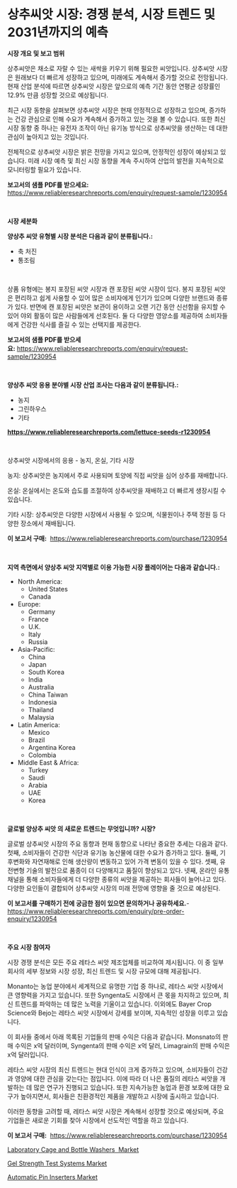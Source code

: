 <p><h1>상추씨앗 시장: 경쟁 분석, 시장 트렌드 및 2031년까지의 예측</h1></p><p><strong>시장 개요 및 보고 범위</strong></p>
<p><p>상추씨앗은 채소로 자랄 수 있는 새싹을 키우기 위해 필요한 씨앗입니다. 상추씨앗 시장은 원래보다 더 빠르게 성장하고 있으며, 미래에도 계속해서 증가할 것으로 전망됩니다. 현재 산업 분석에 따르면 상추씨앗 시장은 앞으로의 예측 기간 동안 연평균 성장률인 12.9% 만큼 성장할 것으로 예상됩니다. </p><p>최근 시장 동향을 살펴보면 상추씨앗 시장은 현재 안정적으로 성장하고 있으며, 증가하는 건강 관심으로 인해 수요가 계속해서 증가하고 있는 것을 볼 수 있습니다. 또한 최신 시장 동향 중 하나는 유전자 조작이 아닌 유기농 방식으로 상추씨앗을 생산하는 데 대한 관심이 높아지고 있는 것입니다.</p><p>전체적으로 상추씨앗 시장은 밝은 전망을 가지고 있으며, 안정적인 성장이 예상되고 있습니다. 미래 시장 예측 및 최신 시장 동향을 계속 주시하여 산업의 발전을 지속적으로 모니터링할 필요가 있습니다.</p></p>
<p><strong>보고서의 샘플 PDF를 받으세요:</strong> <a href="https://www.reliableresearchreports.com/enquiry/request-sample/1230954">https://www.reliableresearchreports.com/enquiry/request-sample/1230954</a></p>
<p>&nbsp;</p>
<p><strong>시장 세분화</strong></p>
<p><strong>양상추 씨앗 유형별 시장 분석은 다음과 같이 분류됩니다.:</strong></p>
<p><ul><li>축 처진</li><li>통조림</li></ul></p>
<p>&nbsp;</p>
<p><p>상품 유형에는 봉지 포장된 씨앗 시장과 캔 포장된 씨앗 시장이 있다. 봉지 포장된 씨앗은 편리하고 쉽게 사용할 수 있어 많은 소비자에게 인기가 있으며 다양한 브랜드와 종류가 있다. 반면에 캔 포장된 씨앗은 보관이 용이하고 오랜 기간 동안 신선함을 유지할 수 있어 야외 활동이 많은 사람들에게 선호된다. 둘 다 다양한 영양소를 제공하여 소비자들에게 건강한 식사를 즐길 수 있는 선택지를 제공한다.</p></p>
<p><strong>보고서의 샘플 PDF를 받으세요:</strong>&nbsp;<a href="https://www.reliableresearchreports.com/enquiry/request-sample/1230954">https://www.reliableresearchreports.com/enquiry/request-sample/1230954</a></p>
<p>&nbsp;</p>
<p><strong> 양상추 씨앗 응용 분야별 시장 산업 조사는 다음과 같이 분류됩니다.:</strong></p>
<p><ul><li>농지</li><li>그린하우스</li><li>기타</li></ul></p>
<p><strong><a href="https://www.reliableresearchreports.com/lettuce-seeds-r1230954">https://www.reliableresearchreports.com/lettuce-seeds-r1230954</a></strong></p>
<p>&nbsp;</p>
<p><p>상추씨앗 시장에서의 응용 - 농지, 온실, 기타 시장</p><p>농지: 상추씨앗은 농지에서 주로 사용되며 토양에 직접 씨앗을 심어 상추를 재배합니다. </p><p>온실: 온실에서는 온도와 습도를 조절하여 상추씨앗을 재배하고 더 빠르게 생장시킬 수 있습니다. </p><p>기타 시장: 상추씨앗은 다양한 시장에서 사용될 수 있으며, 식물원이나 주택 정원 등 다양한 장소에서 재배됩니다.</p></p>
<p><strong>이 보고서 구매:</strong>&nbsp; <a href="https://www.reliableresearchreports.com/purchase/1230954">https://www.reliableresearchreports.com/purchase/1230954</a></p>
<p>&nbsp;</p>
<p><strong>지역 측면에서 양상추 씨앗 지역별로 이용 가능한 시장 플레이어는 다음과 같습니다.:</strong></p>
<p><ul>
    <li>
        North America:
        <ul>
            <li>United States</li>
            <li>Canada</li>
        </ul>
    </li>
    <li>
        Europe:
        <ul>
            <li>Germany</li>
            <li>France</li>
            <li>U.K.</li>
            <li>Italy</li>
            <li>Russia</li>
        </ul>
    </li>
    <li>
        Asia-Pacific:
        <ul>
            <li>China</li>
            <li>Japan</li>
            <li>South Korea</li>
            <li>India</li>
            <li>Australia</li>
            <li>China Taiwan</li>
            <li>Indonesia</li>
            <li>Thailand</li>
            <li>Malaysia</li>
        </ul>
    </li>
    <li>
        Latin America:
        <ul>
            <li>Mexico</li>
            <li>Brazil</li>
            <li>Argentina Korea</li>
            <li>Colombia</li>
        </ul>
    </li>
    <li>
        Middle East & Africa:
        <ul>
            <li>Turkey</li>
            <li>Saudi</li>
            <li>Arabia</li>
            <li>UAE</li>
            <li>Korea</li>
        </ul>
    </li>
    </ul></p>
<p>&nbsp;</p>
<p><strong>글로벌 양상추 씨앗 의 새로운 트렌드는 무엇입니까? 시장?</strong></p>
<p><p>글로벌 상추씨앗 시장의 주요 동향과 현재 동향으로 나타난 중요한 추세는 다음과 같다. 첫째, 소비자들이 건강한 식단과 유기농 농산물에 대한 수요가 증가하고 있다. 둘째, 기후변화와 자연재해로 인해 생산량이 변동하고 있어 가격 변동이 있을 수 있다. 셋째, 유전변형 기술의 발전으로 품종이 더 다양해지고 품질이 향상되고 있다. 넷째, 온라인 유통 채널을 통해 소비자들에게 더 다양한 종류의 씨앗을 제공하는 회사들이 늘어나고 있다. 다양한 요인들이 결합되어 상추씨앗 시장의 미래 전망에 영향을 줄 것으로 예상된다.</p></p>
<p><strong>이 보고서를 구매하기 전에 궁금한 점이 있으면 문의하거나 공유하세요.</strong>- <a href="https://www.reliableresearchreports.com/enquiry/pre-order-enquiry/1230954">https://www.reliableresearchreports.com/enquiry/pre-order-enquiry/1230954</a></p>
<p>&nbsp;</p>
<p><strong>주요 시장 참여자</strong></p>
<p><p>시장 경쟁 분석은 모든 주요 레타스 씨앗 제조업체를 비교하여 제시됩니다. 이 중 일부 회사의 세부 정보와 시장 성장, 최신 트렌드 및 시장 규모에 대해 제공됩니다.</p><p>Monanto는 농업 분야에서 세계적으로 유명한 기업 중 하나로, 레타스 씨앗 시장에서 큰 영향력을 가지고 있습니다. 또한 Syngenta도 시장에서 큰 몫을 차지하고 있으며, 최신 트렌드를 파악하는 데 많은 노력을 기울이고 있습니다. 이외에도 Bayer Crop Science와 Bejo는 레타스 씨앗 시장에서 강세를 보이며, 지속적인 성장을 이루고 있습니다.</p><p>이 회사들 중에서 아래 목록된 기업들의 판매 수익은 다음과 같습니다. Monsnato의 판매 수익은 x억 달러이며, Syngenta의 판매 수익은 x억 달러, Limagrain의 판매 수익은 x억 달러입니다.</p><p>레타스 씨앗 시장의 최신 트렌드는 현대 인식이 크게 증가하고 있으며, 소비자들이 건강과 영양에 대한 관심을 갖는다는 점입니다. 이에 따라 더 나은 품질의 레타스 씨앗을 개발하는 데 많은 연구가 진행되고 있습니다. 또한 지속가능한 농업과 환경 보호에 대한 요구가 높아지면서, 회사들은 친환경적인 제품을 개발하고 시장에 출시하고 있습니다.</p><p>이러한 동향을 고려할 때, 레타스 씨앗 시장은 계속해서 성장할 것으로 예상되며, 주요 기업들은 새로운 기회를 찾아 시장에서 선도적인 역할을 하고 있습니다.</p></p>
<p><strong>이 보고서 구매:</strong>&nbsp;&nbsp;<a href="https://www.reliableresearchreports.com/purchase/1230954">https://www.reliableresearchreports.com/purchase/1230954</a></p>
<p><p><a href="https://www.linkedin.com/pulse/insights-laboratory-cage-bottle-washersnbsp-market-size-analysing-ld6qc?trackingId=5aUZ9ELFpTw6dTJGqlXMAw%3D%3D">Laboratory Cage and Bottle Washers  Market</a></p><p><a href="https://www.linkedin.com/pulse/gel-strength-test-systems-market-research-report-provides-thorough-wpfoc?trackingId=EAIuFzm0o%2BSIxmDsC8FUAw%3D%3D">Gel Strength Test Systems Market</a></p><p><a href="https://www.linkedin.com/pulse/decoding-automatic-pin-inserters-market-deep-dive-latest-trends-e6ayc?trackingId=xlkFDzvc%2BS6btqIlertjwQ%3D%3D">Automatic Pin Inserters Market</a></p></p>